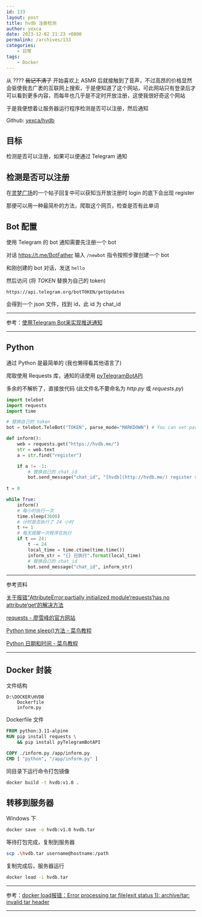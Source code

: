 ```yaml
---
id: 133
layout: post
title: hvdb 注册检测
author: yexca
date: 2023-12-02 21:23 +0800
permalink: /archives/133
categories:
    - 日常
tags:
    - Docker
---
```


从 ???? ~~我记不清了~~ 开始喜欢上 ASMR 后就接触到了音声，不过高昂的价格显然会驱使我去广袤的互联网上搜索，于是便知道了这个网站，可此网站只有登录后才可以看到更多内容，而每年也几乎是不定时开放注册，这使我很好奇这个网站

于是我便想着让服务器运行程序检测是否可以注册，然后通知

Github: [yexca/hvdb](https://github.com/yexca/hvdb)

## 目标

检测是否可以注册，如果可以便通过 Telegram 通知

## 检测是否可以注册

在[灵梦广场](https://acg.is/d/8316-asmr/4)的一个帖子回复中可以获知当开放注册时 login 的底下会出现 register

那便可以用一种最简朴的方法，爬取这个网页，检查是否有此单词

## Bot 配置

使用 Telegram 的 bot 通知需要先注册一个 bot

对话 https://t.me/BotFather 输入 `/newbot` 指令按照步骤创建一个 bot

和刚创建的 bot 对话，发送 `hello`

然后访问 (将 *TOKEN* 替换为自己的 token)

```
https://api.telegram.org/botTOKEN/getUpdates
```

会得到一个 json 文件，找到 id，此 id 为 chat_id

---

参考：[使用Telegram Bot来实现推送通知](https://longnight.github.io/2018/12/12/Telegram-Bot-notifications)

---

## Python

通过 Python 是最简单的 (我也懒得看其他语言了)

爬取使用 Requests 库，通知的话使用 [pyTelegramBotAPI](https://github.com/eternnoir/pyTelegramBotAPI)

多余的不解析了，直接放代码 (此文件名不要命名为 *http.py* 或 *requests.py*)

```python
import telebot
import requests
import time

# 替换自己的 token
bot = telebot.TeleBot("TOKEN", parse_mode="MARKDOWN") # You can set parse_mode by default. HTML or MARKDOWN

def inform():
    web = requests.get("https://hvdb.me/")
    str = web.text
    a = str.find("register")

    if a != -1:
        # 替换自己的 chat_id
        bot.send_message("chat_id", "[hvdb](http://hvdb.me/) register start")
        
t = 0

while True:
    inform()
    # 每小时执行一次
    time.sleep(3600)
    # 计时是否执行了 24 小时
    t += 1
    # 每天提醒一次程序在执行
    if t == 24:
        t -= 24
        local_time = time.ctime(time.time())
        inform_str = "{} 已执行".format(local_time)
        # 替换自己的 chat_id
        bot.send_message("chat_id", inform_str)

```

---

参考资料

[关于报错“AttributeError:partially initialized module‘requests‘has no attribute‘get‘的解决方法](https://blog.csdn.net/diruer/article/details/115629925)

[requests - 廖雪峰的官方网站](https://www.liaoxuefeng.com/wiki/1016959663602400/1183249464292448)

[Python  time sleep()方法 - 菜鸟教程](https://www.runoob.com/python/att-time-sleep.html)

[Python 日期和时间 - 菜鸟教程](https://www.runoob.com/python/python-date-time.html)

---

## Docker 封装

文件结构

```
D:\DOCKER\HVDB
    Dockerfile
    inform.py
```

Dockerfile 文件

```dockerfile
FROM python:3.11-alpine
RUN pip install requests \
    && pip install pyTelegramBotAPI

COPY ./inform.py /app/inform.py
CMD [ "python", "/app/inform.py" ]
```

同目录下运行命令打包镜像

```bash
docker build -t hvdb:v1.0 .
```

## 转移到服务器

Windows 下

```bash
docker save -o hvdb:v1.0 hvdb.tar
```

等待打包完成，复制到服务器

```bash
scp .\hvdb.tar username@hostname:/path
```

复制完成后，服务器运行

```bash
docker load -i hvdb.tar
```

---

参考：[docker load报错：Error processing tar file(exit status 1): archive/tar: invalid tar header](https://blog.csdn.net/m0_37763336/article/details/107220077)

---

